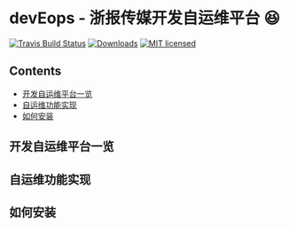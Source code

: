  devEops - 浙报传媒开发自运维平台 :laughing:
========
[![Travis Build Status](https://travis-ci.org/redox-os/redox.svg?branch=master)](https://travis-ci.org/redox-os/redox 
)
[![Downloads](https://img.shields.io/github/downloads/redox-os/redox/total.svg)](https://github.com/redox-os/redox/releases 
)
[![MIT licensed](https://img.shields.io/badge/license-MIT-blue.svg)](./LICENSE.md 
)
## Contents
* [开发自运维平台一览](#looklike)
* [自运维功能实现](#whatcando)
* [如何安装](#howtoinstall)
## <a name="looklike"> 开发自运维平台一览 </a>
## <a name="whatcando"> 自运维功能实现 </a>

## <a name="howtoinstall"> 如何安装 </a>